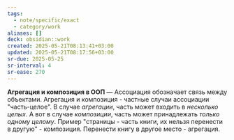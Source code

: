 ```yaml
---
tags:
  - note/specific/exact
  - category/work
aliases: []
deck: obsidian::work
created: 2025-05-21T08:13:41+03:00
updated: 2025-05-21T08:17:56+03:00
sr-due: 2025-05-25
sr-interval: 4
sr-ease: 270
---
```


**Агрегация и композиция в ООП**
—
Ассоциация обозначает связь между объектами. Агрегация и композиция - частные случаи ассоциации "часть-целое".
В случае *агрегации*, часть может входить в *несколько целых*. А вот в случае *композиции*, часть может принадлежать *только одному целому*.
Пример "страницы - часть книги, их нельзя перенести в другую" - композиция. Перенести книгу в другое место - агрегация.
